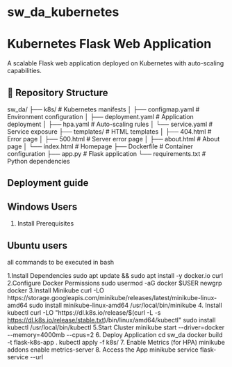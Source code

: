 # sw_da_kubernetes
# Kubernetes Flask Web Application
A scalable Flask web application deployed on Kubernetes with auto-scaling capabilities.

## 📂 Repository Structure
sw_da/
├── k8s/ # Kubernetes manifests
│ ├── configmap.yaml # Environment configuration
│ ├── deployment.yaml # Application deployment
│ ├── hpa.yaml # Auto-scaling rules
│ └── service.yaml # Service exposure
├── templates/ # HTML templates
│ ├── 404.html # Error page
│ ├── 500.html # Server error page
│ ├── about.html # About page
│ └── index.html # Homepage
├── Dockerfile # Container configuration
├── app.py # Flask application
└── requirements.txt # Python dependencies

## Deployment guide 
## Windows Users
1. Install Prerequisites


## Ubuntu users
all commands to be executed in bash

1.Install Dependencies 
sudo apt update && sudo apt install -y docker.io curl
2.Configure Docker Permissions
sudo usermod -aG docker $USER
newgrp docker
3.Install Minikube
curl -LO https://storage.googleapis.com/minikube/releases/latest/minikube-linux-amd64
sudo install minikube-linux-amd64 /usr/local/bin/minikube
4. Install kubectl
curl -LO "https://dl.k8s.io/release/$(curl -L -s https://dl.k8s.io/release/stable.txt)/bin/linux/amd64/kubectl"
sudo install kubectl /usr/local/bin/kubectl
5.Start Cluster
minikube start --driver=docker --memory=4000mb --cpus=2
6. Deploy Application
cd sw_da
docker build -t flask-k8s-app .
kubectl apply -f k8s/
7. Enable Metrics (for HPA)
minikube addons enable metrics-server
8. Access the App
minikube service flask-service --url
